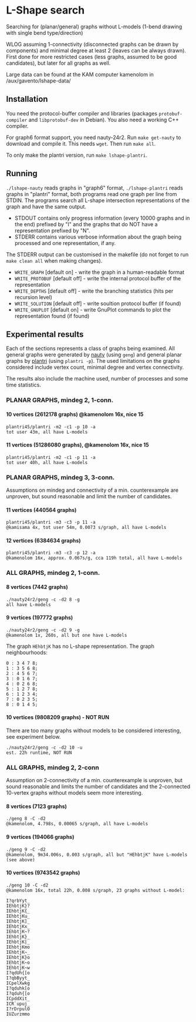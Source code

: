 # L-Shape search

Searching for (planar/general) graphs without L-models (1-bend drawing with single bend type/direction)

WLOG assuming 1-connectivity (disconnected graphs can be drawn by components) and minimal degree at least 2
(leaves can be always drawn).
First done for more restricted cases (less graphs, assumed to be good candidates),
but later for all graphs as well.

Large data can be found at the KAM computer kamenolom in /aux/gavento/lshape-data/

## Installation

You need the protocol-buffer compiler and libraries
(packages `protobuf-compiler` and `libprotobuf-dev` in Debian).
You also need a working C++ compiler.

For graph6 format support, you need nauty-24r2. Run `make get-nauty` to download and compile it.
This needs `wget`. Then run `make all`.

To only make the plantri version, run `make lshape-plantri`.

## Running

`./lshape-nauty` reads graphs in "graph6" format, `./lshape-plantri` reads graphs in "plantri" format,
both programs read one graph per line from STDIN. The programs search all L-shape intersection representations
of the graph and have the same output.

* STDOUT contains only progress information (every 10000 graphs and in the end) prefixed by "I" and
the graphs that do NOT have a representation prefixed by "N".
* STDERR contains various verbose information about the graph being processed and one representation, if any.

The STDERR output can be customised in the makefile (do not forget to run `make clean all` when making changes).

* `WRITE_GRAPH` [default on] - write the graph in a human-readable format
* `WRITE_PROTOBUF` [default off] - write the internal protocol buffer of the representation
* `WRITE_DEPTHS` [default off] - write the branching statistics (hits per recursion level)
* `WRITE_SOLUTION` [default off] - write soultion protocol buffer (if found)
* `WRITE_GNUPLOT` [default on] - write GnuPlot commands to plot the representation found (if found)


## Experimental results

Each of the sections represents a class of graphs being examined.
All general graphs were generated by [nauty](http://cs.anu.edu.au/people/bdm/nauty/) (using `geng`)
and general planar graphs by [plantri](http://cs.anu.edu.au/~bdm/plantri/) (using `plantri -p`).
The used limitations on the graphs considered include vertex count, minimal degree and vertex connectivity.

The results also include the machine used, number of processes and some time statistics.


### PLANAR GRAPHS, mindeg 2, 1-conn.

#### 10 vertices (2612178 graphs) @kamenolom 16x, nice 15

    plantri45/plantri -m2 -c1 -p 10 -a
    tot user 43m, all have L-models

#### 11 vertices (51286080 graphs), @kamenolom 16x, nice 15

    plantri45/plantri -m2 -c1 -p 11 -a
    tot user 40h, all have L-models


### PLANAR GRAPHS, mindeg 3, 3-conn.

Assumptions on mindeg and connectivity of a min. counterexample are unproven, but sound reasonable
and limit the number of candidates.

#### 11 vertices (440564 graphs)

    plantri45/plantri -m3 -c3 -p 11 -a
    @kamisama 4x, tot user 54m, 0.0073 s/graph, all have L-models

#### 12 vertices (6384634 graphs)

    plantri45/plantri -m3 -c3 -p 12 -a
    @kamenolom 16x, approx. 0.067s/g, cca 119h total, all have L-models


### ALL GRAPHS, mindeg 2, 1-conn.

#### 8 vertices (7442 graphs)

    ./nauty24r2/geng -c -d2 8 -g
    all have L-models

#### 9 vertices (197772 graphs)

    ./nauty24r2/geng -c -d2 9 -g
    @kamenolom 1x, 260s, all but one have L-models

The graph `HEhbtjK` has no L-shape representation. The graph neighbourhoods:

    0 : 3 4 7 8;
    1 : 3 5 6 8;
    2 : 4 5 6 7;
    3 : 0 1 6 7;
    4 : 0 2 6 8;
    5 : 1 2 7 8;
    6 : 1 2 3 4;
    7 : 0 2 3 5;
    8 : 0 1 4 5;

#### 10 vertices (9808209 graphs) - NOT RUN

There are too many graphs without models to be considered interesting, see experiment below.

    ./nauty24r2/geng -c -d2 10 -u
    est. 22h runtime, NOT RUN


### ALL GRAPHS, mindeg 2, 2-conn

Assumption on 2-connectivity of a min. counterexample is unproven, but sound reasonable
and limits the number of candidates and the 2-connected 10-vertex graphs without models seem more interesting.

#### 8 vertices (7123 graphs)

    ./geng 8 -C -d2
    @kamenolom, 4.798s, 0.00065 s/graph, all have L-models

#### 9 vertices (194066 graphs)

    ./geng 9 -C -d2
    @kamenolom, 9m34.006s, 0.003 s/graph, all but "HEhbtjK" have L-models (see above)

#### 10 vertices (9743542 graphs)

    ./geng 10 -C -d2
    @kamenolom 16x, total 22h, 0.008 s/graph, 23 graphs without L-model:

    I?qrbYyt_
    IEhbtjK}?
    IEhbtjK{_
    IEhbtjKu_
    IEhbtjK]_
    IEhbtjKx_
    IEhbtjK~?
    IEhbtjK}_
    IEhbtjK|_
    IEhbtjKmo
    IEhbtjK~_
    IEhbtjK}o
    IEhbtjK~o
    IEhbtjK~w
    I?qdUh{[o
    I?qbByyt_
    ICpelXwkg
    I?qduhk[o
    I?qduh{[o
    ICpddXit_
    ICR`upuj_
    I?rDrpulO
    IUZurzmmo


